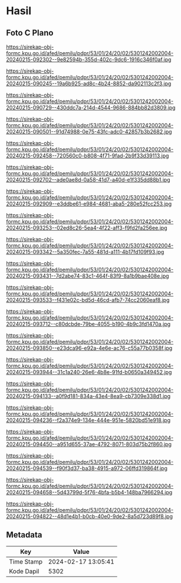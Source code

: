# Hasil

## Foto C Plano

https://sirekap-obj-formc.kpu.go.id/afed/pemilu/pdpr/53/01/24/20/02/5301242002004-20240215-092302--9e82594b-355d-402c-9dc6-1916c346f0af.jpg

https://sirekap-obj-formc.kpu.go.id/afed/pemilu/pdpr/53/01/24/20/02/5301242002004-20240215-090245--19a6b925-ad8c-4b24-8852-da902113c2f3.jpg

https://sirekap-obj-formc.kpu.go.id/afed/pemilu/pdpr/53/01/24/20/02/5301242002004-20240215-090729--430ddc7a-214d-4544-9686-884bb82d3809.jpg

https://sirekap-obj-formc.kpu.go.id/afed/pemilu/pdpr/53/01/24/20/02/5301242002004-20240215-090501--91d74988-0e75-43fc-adc0-42857b3b2682.jpg

https://sirekap-obj-formc.kpu.go.id/afed/pemilu/pdpr/53/01/24/20/02/5301242002004-20240215-092458--720560c0-b808-4f71-9fad-2b9f33d39113.jpg

https://sirekap-obj-formc.kpu.go.id/afed/pemilu/pdpr/53/01/24/20/02/5301242002004-20240215-092702--ade0ae8d-0a58-41d7-a40d-e1f335dd88b1.jpg

https://sirekap-obj-formc.kpu.go.id/afed/pemilu/pdpr/53/01/24/20/02/5301242002004-20240215-092909--e3ddbe61-e984-4681-aba5-280e52fcc253.jpg

https://sirekap-obj-formc.kpu.go.id/afed/pemilu/pdpr/53/01/24/20/02/5301242002004-20240215-093253--02ed8c26-5ea4-4f22-aff3-f9fd2fa256ee.jpg

https://sirekap-obj-formc.kpu.go.id/afed/pemilu/pdpr/53/01/24/20/02/5301242002004-20240215-093342--5a350fec-7a55-481d-a111-4b17fd109f93.jpg

https://sirekap-obj-formc.kpu.go.id/afed/pemilu/pdpr/53/01/24/20/02/5301242002004-20240215-093431--7d2abe74-83c1-464f-83f9-8a1b9bae408e.jpg

https://sirekap-obj-formc.kpu.go.id/afed/pemilu/pdpr/53/01/24/20/02/5301242002004-20240215-093533--f431e02c-bd5d-46cd-afb7-74cc2060eaf8.jpg

https://sirekap-obj-formc.kpu.go.id/afed/pemilu/pdpr/53/01/24/20/02/5301242002004-20240215-093712--c80dcbde-79be-4055-b190-4b9c3fd1470a.jpg

https://sirekap-obj-formc.kpu.go.id/afed/pemilu/pdpr/53/01/24/20/02/5301242002004-20240215-093850--e23dca96-e92a-4e6e-ac76-c55a77b0358f.jpg

https://sirekap-obj-formc.kpu.go.id/afed/pemilu/pdpr/53/01/24/20/02/5301242002004-20240215-093944--31c1a240-26e6-4b8e-91fd-b0650a349452.jpg

https://sirekap-obj-formc.kpu.go.id/afed/pemilu/pdpr/53/01/24/20/02/5301242002004-20240215-094133--a0f9d181-834a-43e4-8ea9-cb7309e338d1.jpg

https://sirekap-obj-formc.kpu.go.id/afed/pemilu/pdpr/53/01/24/20/02/5301242002004-20240215-094236--f2a374e9-134e-444e-951e-5820bd51e918.jpg

https://sirekap-obj-formc.kpu.go.id/afed/pemilu/pdpr/53/01/24/20/02/5301242002004-20240215-094450--a951d655-37ae-4792-8071-803d75b2f860.jpg

https://sirekap-obj-formc.kpu.go.id/afed/pemilu/pdpr/53/01/24/20/02/5301242002004-20240215-094539--f90f3d37-ba38-4915-a972-06ffd319864f.jpg

https://sirekap-obj-formc.kpu.go.id/afed/pemilu/pdpr/53/01/24/20/02/5301242002004-20240215-094658--5d43799d-5f76-4bfa-b5b4-148ba7966294.jpg

https://sirekap-obj-formc.kpu.go.id/afed/pemilu/pdpr/53/01/24/20/02/5301242002004-20240215-094822--48d1e4b1-b0cb-40e0-9de2-8a5d723d89f8.jpg


## Metadata

| Key        | Value               |
| ---------- | ------------------- |
| Time Stamp | 2024-02-17 13:05:41 |
| Kode Dapil | 5302                |



